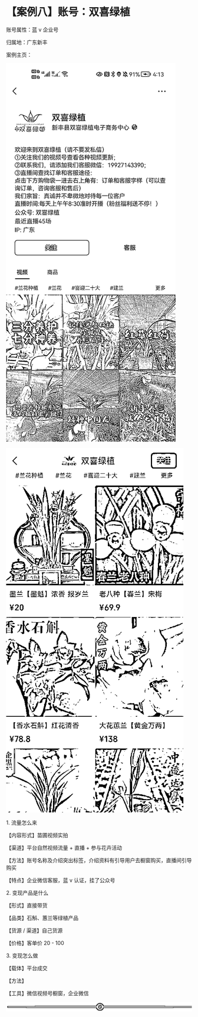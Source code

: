 # 【案例八】账号：双喜绿植

账号属性：蓝 v 企业号

归属地：广东新丰

案例主页：

![](img/b1ad787911b14158f070dfb69d5c0955.png)

![](img/63f778a04ca9739210c43d04896728f6.png)

1\. 流量怎么来

【内容形式】苗圃视频实拍

【渠道】平台自然视频流量 + 直播 + 参与花卉活动

【方法】账号名称及介绍突出标签，介绍资料有引导用户去橱窗购买，直播间引导购买

【特点】企业微信客服，蓝 v 认证，挂了公众号

2\. 变现产品是什么

【形式】直接带货

【品类】石斛、蕙兰等绿植产品

【货源 / 渠道】自己货源

【价格】客单价 20 - 100

3\. 变现怎么做

【载体】平台成交

【方法】

【工具】微信视频号橱窗，企业微信

![](img/94810c34d777b62e32a35f30c93b9cfb.png)